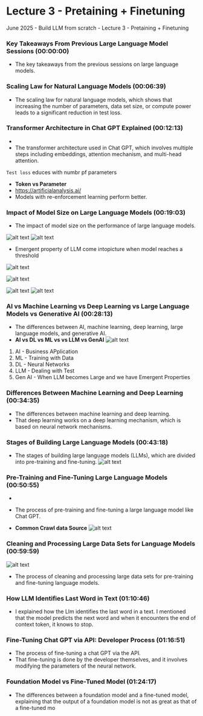 # Lecture 3 - Pretaining + Finetuning

June 2025 - Build LLM from scratch - Lecture 3 - Pretaining + Finetuning

### Key Takeaways From Previous Large Language Model Sessions (00:00:00)

- The key takeaways from the previous sessions on large language models.

### Scaling Law for Natural Language Models (00:06:39)

- The scaling law for natural language models, which shows that increasing the number of parameters, data set size, or compute power leads to a significant reduction in test loss.

### Transformer Architecture in Chat GPT Explained (00:12:13)

-
- The transformer architecture used in Chat GPT, which involves multiple steps including embeddings, attention mechanism, and multi-head attention.

`Test loss` educes with numbr pf parameters

- **Token vs Parameter**
- https://artificialanalysis.ai/
- Models with re-enforcement learning perform better.

### Impact of Model Size on Large Language Models (00:19:03)

- The impact of model size on the performance of large language models.

![alt text](./images/sizeofGPT.png)
![alt text](./images/SizevsTask.png)

- Emergent property of LLM come intopicture when model reaches a threshold

![alt text](./images/Emergent_Property_Threshold.png)

![alt text](images/emergent_vs_time.png)

![alt text](./images/pretraining.png)
![alt text](./images/image-2.png)

### AI vs Machine Learning vs Deep Learning vs Large Language Models vs Generative AI (00:28:13)

- The differences between AI, machine learning, deep learning, large language models, and generative AI.
- **AI vs DL vs ML vs vs LLM vs GenAI**
  ![alt text](hierarchy.png)

1. AI - Business APplication
2. ML - Training with Data
3. DL - Neural Networks
4. LLM - Dealing with Test
5. Gen AI - When LLM becomes Large and we have Emergent Properties

### Differences Between Machine Learning and Deep Learning (00:34:35)

- The differences between machine learning and deep learning.
- That deep learning works on a deep learning mechanism, which is based on neural network mechanisms.

### Stages of Building Large Language Models (00:43:18)

- The stages of building large language models (LLMs), which are divided into pre-training and fine-tuning.
  ![alt text](./images/GPT2_dataset.png)

### Pre-Training and Fine-Tuning Large Language Models (00:50:55)

-
- The process of pre-training and fine-tuning a large language model like Chat GPT.

- **Common Crawl data Source**
  ![alt text](./images/Common_Crawl.png)

### Cleaning and Processing Large Data Sets for Language Models (00:59:59)

![alt text](./images/pretraining.png)

- The process of cleaning and processing large data sets for pre-training and fine-tuning language models.

### How LLM Identifies Last Word in Text (01:10:46)

- I explained how the Llm identifies the last word in a text. I mentioned that the model predicts the next word and when it encounters the end of context token, it knows to stop.

### Fine-Tuning Chat GPT via API: Developer Process (01:16:51)

- The process of fine-tuning a chat GPT via the API.
- That fine-tuning is done by the developer themselves, and it involves modifying the parameters of the neural network.

### Foundation Model vs Fine-Tuned Model (01:24:17)

- The differences between a foundation model and a fine-tuned model, explaining that the output of a foundation model is not as great as that of a fine-tuned mo
